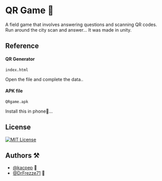 
# QR Game 📱

A field game that involves answering questions and scanning QR codes. Run around the city scan and answer... It was made in unity.




## Reference

#### QR Generator

``` 
index.html
```

Open the file and complete the data..

#### APK file
```
QRgame.apk
```

Install this in phone📱...



## License


[![MIT License](https://img.shields.io/badge/License-MIT-green.svg)](https://choosealicense.com/licenses/mit/)



## Authors ⚒️

- [@kacpep](https://www.github.com/kacpep) 🤫
- [@DrFrezze71](https://www.github.com/DrFrezze71) 🤕

